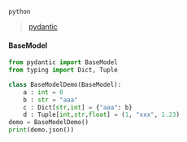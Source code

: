 `python`

> [pydantic](https://pydantic-docs.helpmanual.io/)

#### BaseModel
```python
from pydantic import BaseModel
from typing import Dict, Tuple

class BaseModelDemo(BaseModel):
    a : int = 0
    b : str = "aaa"
    c : Dict[str,int] = {"aaa": b}
    d : Tuple[int,str,float] = (1, "xxx", 1.23)
demo = BaseModelDemo()
print(demo.json())
```
